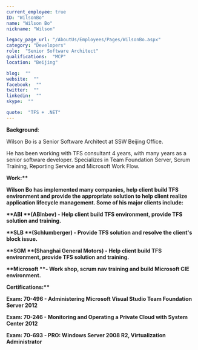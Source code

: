 ```yaml
---
current_employee: true
ID: "WilsonBo"
name: "Wilson Bo"
nickname: "Wilson"

legacy_page_url: "/AboutUs/Employees/Pages/WilsonBo.aspx"
category: "Developers"
role:  "Senior Software Architect"
qualifications:  "MCP"
location: "Beijing"

blog:  ""
website:  ""
facebook:  ""
twitter:  ""
linkedin:  ""
skype:  ""

quote:  "TFS + .NET"
---
```


**Background**:

Wilson Bo is a Senior Software Architect at SSW Beijing Office.

He has been working with TFS consultant 4 years, with many years as a senior software developer. Specializes in Team Foundation Server, Scrum Training, Reporting Service and Microsoft Work Flow.

<strong class="ms-rteThemeForeColor-9-0">Work:**

 Wilson Bo has implemented many companies, help client build TFS environment and provide the appropriate solution to help client realize application lifecycle management. Some of his major clients include:

**ABI **(ABInbev) - Help client build TFS environment, provide TFS solution and training.

**SLB **(Schlumberger) - Provide TFS solution and resolve the client's block issue.

**SGM **(Shanghai General Motors) - Help client build TFS environment, provide TFS solution and training.

**Microsoft **- Work shop, scrum nav training and build Microsoft CIE environment.

<strong class="ms-rteThemeForeColor-9-0">Certifications:**

 Exam: 70-496 - Administering Microsoft Visual Studio Team Foundation Server 2012

Exam: 70-246 - Monitoring and Operating a Private Cloud with System Center 2012

Exam: 70-693 - PRO: Windows Server 2008 R2, Virtualization Administrator
</strong></strong>